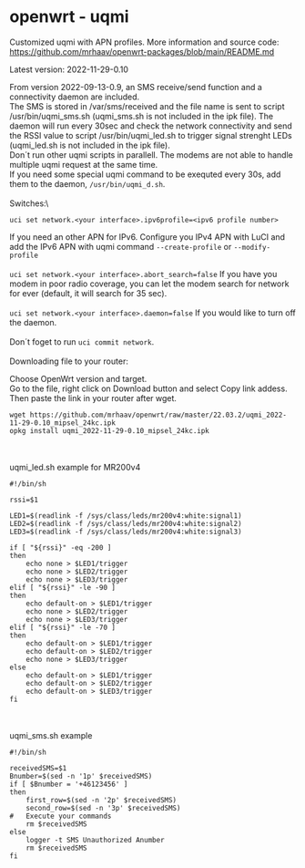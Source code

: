 # openwrt - uqmi

Customized uqmi with APN profiles.
More information and source code: https://github.com/mrhaav/openwrt-packages/blob/main/README.md

Latest version: 2022-11-29-0.10

From version 2022-09-13-0.9, an SMS receive/send function and a connectivity daemon are included.\
The SMS is stored in /var/sms/received and the file name is sent to script /usr/bin/uqmi_sms.sh (uqmi_sms.sh is not included in the ipk file).
The daemon will run every 30sec and check the network connectivity and send the RSSI value to script /usr/bin/uqmi_led.sh to trigger signal strenght LEDs (uqmi_led.sh is not included in the ipk file).\
Don´t run other uqmi scripts in parallell. The modems are not able to handle multiple uqmi request at the same time.\
If you need some special uqmi command to be exequted every 30s, add them to the daemon, `/usr/bin/uqmi_d.sh`.\
\
Switches:\
```
uci set network.<your interface>.ipv6profile=<ipv6 profile number>
```
If you need an other APN for IPv6. Configure you IPv4 APN with LuCI and add the IPv6 APN with uqmi command `--create-profile` or `--modify-profile`\
\
`uci set network.<your interface>.abort_search=false`
If you have you modem in poor radio coverage, you can let the modem search for network for ever (default, it will search for 35 sec).\
\
`uci set network.<your interface>.daemon=false` If you would like to turn off the daemon.\
\
Don´t foget to run `uci commit network`.
\
\
Downloading file to your router:

Choose OpenWrt version and target.\
Go to the file, right click on Download button and select Copy link addess.\
Then paste the link in your router after wget.
```
wget https://github.com/mrhaav/openwrt/raw/master/22.03.2/uqmi_2022-11-29-0.10_mipsel_24kc.ipk
opkg install uqmi_2022-11-29-0.10_mipsel_24kc.ipk
```


\
\
uqmi_led.sh example for MR200v4
```
#!/bin/sh

rssi=$1

LED1=$(readlink -f /sys/class/leds/mr200v4:white:signal1)
LED2=$(readlink -f /sys/class/leds/mr200v4:white:signal2)
LED3=$(readlink -f /sys/class/leds/mr200v4:white:signal3)

if [ "${rssi}" -eq -200 ]
then
	echo none > $LED1/trigger
	echo none > $LED2/trigger
	echo none > $LED3/trigger
elif [ "${rssi}" -le -90 ]
then
	echo default-on > $LED1/trigger
	echo none > $LED2/trigger
	echo none > $LED3/trigger
elif [ "${rssi}" -le -70 ]
then
	echo default-on > $LED1/trigger
	echo default-on > $LED2/trigger
	echo none > $LED3/trigger
else
	echo default-on > $LED1/trigger
	echo default-on > $LED2/trigger
	echo default-on > $LED3/trigger
fi
```
\
\
uqmi_sms.sh example
```
#!/bin/sh

receivedSMS=$1
Bnumber=$(sed -n '1p' $receivedSMS)
if [ $Bnumber = '+46123456' ]
then
	first_row=$(sed -n '2p' $receivedSMS)
	second_row=$(sed -n '3p' $receivedSMS)
#	Execute your commands
	rm $receivedSMS
else
	logger -t SMS Unauthorized Anumber
	rm $receivedSMS
fi
```
